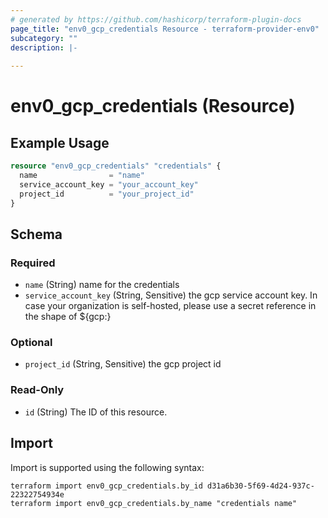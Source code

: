 ```yaml
---
# generated by https://github.com/hashicorp/terraform-plugin-docs
page_title: "env0_gcp_credentials Resource - terraform-provider-env0"
subcategory: ""
description: |-
  
---
```


# env0_gcp_credentials (Resource)



## Example Usage

```terraform
resource "env0_gcp_credentials" "credentials" {
  name                = "name"
  service_account_key = "your_account_key"
  project_id          = "your_project_id"
}
```

<!-- schema generated by tfplugindocs -->
## Schema

### Required

- `name` (String) name for the credentials
- `service_account_key` (String, Sensitive) the gcp service account key. In case your organization is self-hosted, please use a secret reference in the shape of ${gcp:<secret-id>}

### Optional

- `project_id` (String, Sensitive) the gcp project id

### Read-Only

- `id` (String) The ID of this resource.

## Import

Import is supported using the following syntax:

```shell
terraform import env0_gcp_credentials.by_id d31a6b30-5f69-4d24-937c-22322754934e
terraform import env0_gcp_credentials.by_name "credentials name"
```
